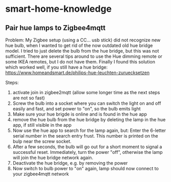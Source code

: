 # smart-home-knowledge

## Pair hue lamps to Zigbee4mqtt
Problem: My Zigbee setup (using a CC... usb stick) did not recognize new hue bulb, when I wanted to get rid of the now outdated old hue bridge model. 
I tried to just delete the bulb from the hue bridge, but this was not sufficient. There are several tips around to use the Hue dimming remote or some IKEA remotes, but I do not have them. Finally I found this solution which worked well, if you still have a hue bridge: https://www.homeandsmart.de/philips-hue-leuchten-zuruecksetzen

Steps: 
1. activate join in zigbee2mqtt (allow some longer time as the next steps are not so fast)
2. Screw the bulb into a socket where you can switch the light on and off easily and fast, and set power to "on", so the bulb emits light
3. Make sure your hue brigde is online and is found in the hue app
4. remove the hue bulb from the hue bridge by deleting the lamp in the hue app, if still visible in the app
5. Now use the hue app to search for the lamp again, but: Enter the 6-letter serial number in the search entry frust. This number is printed on the bulp near the screw socket.
6. After a few seconds, the bulb will go out for a short moment to signal a successful reset. Immediately, turn the power "off", otherwise the lamp will join the hue bridge network again.
7. Deactivate the hue bridge, e.g. by removing the power
8. Now switch to bulb power to "on" again, lamp should now connect to your zigbee4mqtt network

